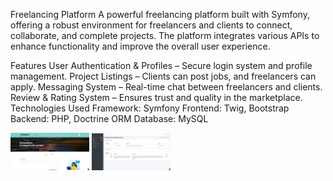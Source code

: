 Freelancing Platform
A powerful freelancing platform built with Symfony, offering a robust environment for freelancers and clients to connect, collaborate, and complete projects. The platform integrates various APIs to enhance functionality and improve the overall user experience.

Features
User Authentication & Profiles – Secure login system and profile management.
Project Listings – Clients can post jobs, and freelancers can apply.
Messaging System – Real-time chat between freelancers and clients.
Review & Rating System – Ensures trust and quality in the marketplace.
Technologies Used
Framework: Symfony
Frontend: Twig, Bootstrap
Backend: PHP, Doctrine ORM
Database: MySQL 

<img src="https://github.com/Hamoda73/Tasknest/blob/master/1719141246136.jpg" width="25%"/>
<img src="https://github.com/Hamoda73/Tasknest/blob/master/1719135225255.jpg" width="25%"/>



